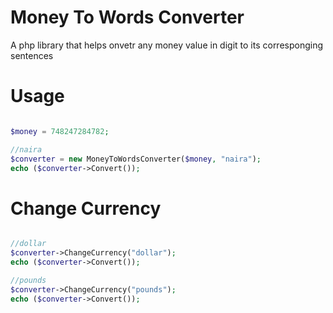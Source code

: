 # Money To Words Converter
A php library that helps onvetr any money value in digit to its corresponging sentences

# Usage
```php

$money = 748247284782;

//naira
$converter = new MoneyToWordsConverter($money, "naira");
echo ($converter->Convert());

```

# Change Currency
```php

//dollar
$converter->ChangeCurrency("dollar");
echo ($converter->Convert());

//pounds
$converter->ChangeCurrency("pounds");
echo ($converter->Convert());

```
